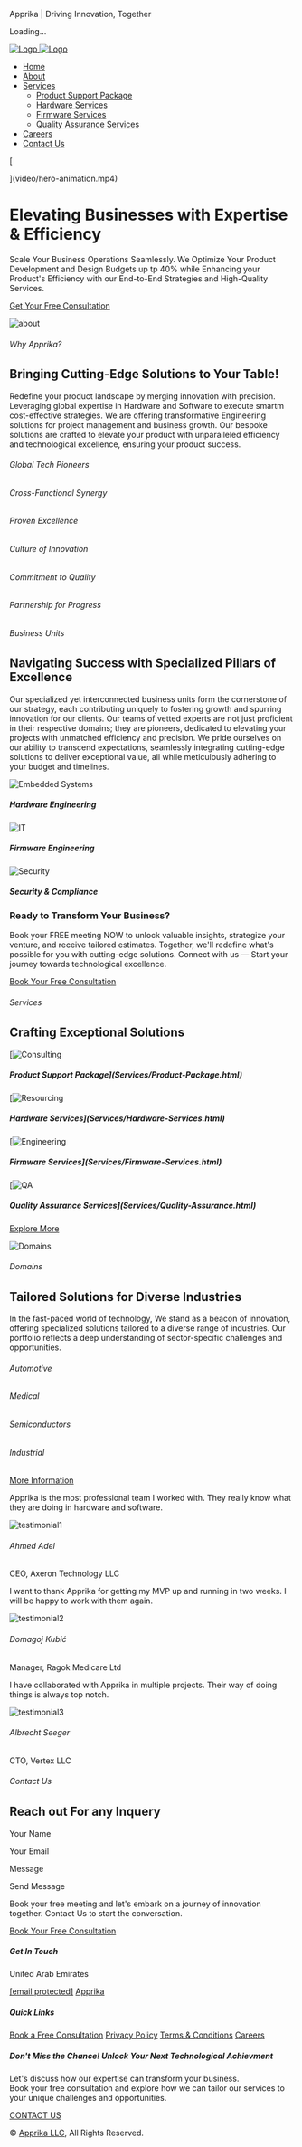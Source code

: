 Apprika | Driving Innovation, Together









Loading...




[![Logo](img/logo.png)
![Logo](img/logo-dark.png)](index.html)




* [Home](index.html)
* [About](about.html)
* [Services](services.html)
  + [Product Support
    Package](Services/Product-Package.html)
  + [Hardware
    Services](Services/Hardware-Services.html)
  + [Firmware
    Services](Services/Firmware-Services.html)
  + [Quality Assurance
    Services](Services/Quality-Assurance.html)
* [Careers](career.html)
* [Contact Us](contact.html)

[

](video/hero-animation.mp4)


Elevating Businesses with Expertise & Efficiency
================================================

Scale Your Business Operations
Seamlessly. We Optimize Your Product Development and Design
Budgets up tp 40% while Enhancing your Product's Efficiency with our
End-to-End Strategies and High-Quality Services.

[Get Your
Free Consultation](contact.html#consultation)



![about](img/about.png)

###### Why Apprika?

Bringing Cutting-Edge Solutions to Your Table!
----------------------------------------------

Redefine your product landscape by merging innovation with precision.
Leveraging global expertise in Hardware and Software to execute smartm cost-effective strategies. We are offering
transformative Engineering solutions for project management and business growth. Our bespoke solutions are
crafted to elevate your product with unparalleled efficiency and technological excellence,
ensuring your product success.

###### Global Tech Pioneers

###### Cross-Functional Synergy

###### Proven Excellence

###### Culture of Innovation

###### Commitment to Quality

###### Partnership for Progress

###### Business Units

Navigating Success with Specialized Pillars of Excellence
---------------------------------------------------------

Our specialized yet interconnected business units form the cornerstone of our
strategy, each contributing uniquely to fostering growth and spurring innovation for our
clients. Our teams of vetted experts are not just proficient in their respective domains; they
are pioneers, dedicated to elevating your projects with unmatched efficiency and precision. We
pride ourselves on our ability to transcend expectations, seamlessly integrating cutting-edge
solutions to deliver exceptional value, all while meticulously adhering to your budget and
timelines.

![Embedded Systems](img/Embedded.png)

##### Hardware Engineering

![IT](img/IT.png)

##### Firmware Engineering

![Security](img/Security.png)

##### Security & Compliance



### Ready to Transform Your Business?

Book your FREE meeting NOW to unlock valuable insights, strategize your
venture, and
receive tailored estimates.
Together, we'll redefine what's possible for you with cutting-edge solutions. Connect
with us — Start your journey towards technological excellence.

[Book
Your Free
Consultation](contact.html#consultation)



###### Services

Crafting Exceptional Solutions
------------------------------

[![Consulting](img/strategy.png)

##### Product Support Package](Services/Product-Package.html)

[![Resourcing](img/resourcing.png)

##### Hardware Services](Services/Hardware-Services.html)

[![Engineering](img/engineering.png)

##### Firmware Services](Services/Firmware-Services.html)

[![QA](img/quality.png)

##### Quality Assurance Services](Services/Quality-Assurance.html)

[Explore More](services.html#solutions)



![Domains](img/domains.png)

###### Domains

Tailored Solutions for Diverse Industries
-----------------------------------------

In the fast-paced world of technology, We stand as a beacon of
innovation,
offering specialized solutions tailored to a diverse range of industries. Our portfolio reflects
a deep understanding of sector-specific challenges and opportunities.

###### Automotive

###### Medical

###### Semiconductors

###### Industrial

[More Information](services.html#speciality)



Apprika is the most professional team I worked with. They really know what they are doing in hardware and software.

![testimonial1](img/testimonial-1.jpg)

###### Ahmed Adel

CEO, Axeron Technology LLC

I want to thank Apprika for getting my MVP up and running in two weeks. I will be happy to work
with them again.

![testimonial2](img/testimonial-3.jpg)

###### Domagoj Kubić

Manager, Ragok Medicare Ltd

I have collaborated with Apprika in multiple projects. Their way of doing things is always top
notch.

![testimonial3](img/testimonial-4.jpg)

###### Albrecht Seeger

CTO, Vertex LLC



###### Contact Us

Reach out For any Inquery
-------------------------

Your Name

Your Email

Message

Send Message

Book your free meeting and let's embark on a journey of
innovation
together. Contact Us to start the conversation.

[Book Your
Free
Consultation](contact.html#consultation)

##### Get In Touch

United Arab Emirates

[[email protected]](/cdn-cgi/l/email-protection#3f565159507f5e4f4f4d56545e115650)
[Apprika](https://linkedin.com/company/apprika)

##### Quick Links

[Book a Free Consultation](contact.html)
[Privacy Policy](privacy-policy.html)
[Terms & Conditions](terms-and-conditions.html)
[Careers](career.html)

##### Don't Miss the Chance! Unlock Your Next Technological Achievment

Let's discuss how our expertise can transform your business.   
Book your free consultation and
explore how we can tailor our services to your unique challenges and opportunities.

[CONTACT US](contact.html)

© [Apprika LLC](#), All Rights Reserved.